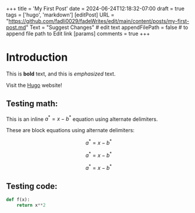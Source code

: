 +++
title = 'My First Post'
date = 2024-06-24T12:18:32-07:00
draft = true
tags = ['hugo', 'markdown']
[editPost]
    URL = "https://github.com/fadli0029/fadeWrites/edit/main/content/posts/my-first-post.md"
    Text = "Suggest Changes" # edit text
    appendFilePath = false # to append file path to Edit link
[params]
    comments = true
+++
# Introduction

This is **bold** text, and this is *emphasized* text.

Visit the [Hugo](https://gohugo.io) website!

## Testing math:

This is an inline $a^*=x-b^*$ equation using alternate delimiters.

These are block equations using alternate delimiters:

$$a^*=x-b^*$$

$$ a^*=x-b^* $$

$$
a^*=x-b^*
$$

## Testing code:

```python {lineNos=true}
def f(x):
    return x**2
```
